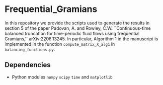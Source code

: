 # Frequential_Gramians

In this repository we provide the scripts used to generate the results in section 5 of the paper Padovan, A. and Rowley, C.W. ``Continuous-time balanced truncation for time-periodic fluid flows using frequential Gramians,'' arXiv:2208.13245. In particular, Algorithm 1 in the manuscript is implemented in the function `compute_matrix_X_alg1` in `balancing_functions.py`.

## Dependencies
- Python modules `numpy` `scipy` `time` and `matplotlib`

